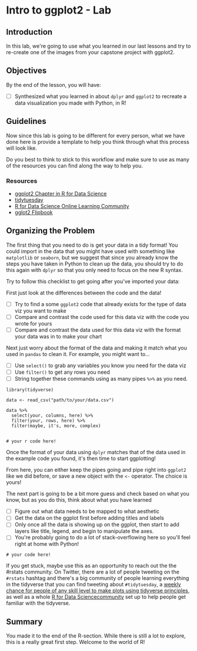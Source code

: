 # Intro to ggplot2 - Lab

## Introduction

In this lab, we're going to use what you learned in our last lessons and try to re-create one of the images from your capstone project with ggplot2.

## Objectives

By the end of the lesson, you will have:

* [ ] Synthesized what you learned in about `dplyr` and `ggplot2` to recreate a data visualization you made with Python, in R! 

## Guidelines

Now since this lab is going to be different for every person, what we have done here is provide a template to help you think through what this process will look like.

Do you best to think to stick to this workflow and make sure to use as many of the resources you can find along the way to help you.

### Resources

* [ggplot2 Chapter in R for Data Science](https://r4ds.had.co.nz/)
* [tidytuesday](https://github.com/rfordatascience/tidytuesday)
* [R for Data Science Online Learning Community](https://www.rfordatasci.com/)
* [gglot2 Flipbook](https://evamaerey.github.io/ggplot_flipbook/ggplot_flipbook_xaringan.html#1) 

## Organizing the Problem

The first thing that you need to do is get your data in a tidy format!
You could import in the data that you might have used with something like `matplotlib` or `seaborn`, but we suggest that since you already know the steps you have taken in Python to clean up the data, you should try to do this again with `dplyr` so that you only need to focus on the new R syntax.

Try to follow this checklist to get going after you've imported your data:

First just look at the differences between the code and the data!

* [ ] Try to find a some `ggplot2` code that already exists for the type of data viz you want to make
* [ ] Compare and contrast the code used for this data viz with the code you wrote for yours
* [ ] Compare and contrast the data used for this data viz with the format your data was in to make your chart

Next just worry about the format of the data and making it match what you used in `pandas` to clean it.
For example, you might want to... 

* [ ] Use `select()` to grab any variables you know you need for the data viz
* [ ] Use `filter()` to get any rows you need
* [ ] String together these commands using as many pipes `%>%` as you need.

```{r}
library(tidyverse)

data <- read_csv("path/to/your/data.csv")

data %>%
  select(your, columns, here) %>%
  filter(your, rows, here) %>%
  filter(maybe, it's, more, complex)
  
```

```{r}
# your r code here! 

```

Once the format of your data using `dplyr` matches that of the data used in the example code you found, it's then time to start ggplotting! 

From here, you can either keep the pipes going and pipe right into `ggplot2` like we did before, or save a new object with the `<-` operator. 
The choice is yours!

The next part is going to be a bit more guess and check based on what you know, but as you do this, think about what you have learned

* [ ] Figure out what data needs to be mapped to what aesthetic
* [ ] Get the data on the ggplot first before adding titles and labels
* [ ] Only once all the data is showing up on the ggplot, then start to add layers like title, legend, and begin to manipulate the axes. 
* [ ] You're probably going to do a lot of stack-overflowing here so you'll feel right at home with Python! 

```{r}
# your code here! 

```

If you get stuck, maybe use this as an opportunity to reach out the the #rstats community.
On Twitter, there are a lot of people tweeting on the `#rstats` hashtag and there's a big community of people learning everything in the tidyverse that you can find tweeting about `#tidytuesday`, a [weekly chance for people of any skill level to make plots using tidyverse principles](https://github.com/rfordatascience/tidytuesday), as well as a whole [R for Data Sciencecommunity](https://www.rfordatasci.com/) set up to help people get familiar with the tidyverse.

## Summary 

You made it to the end of the R-section. While there is still a lot to explore, this is a really great first step. Welcome to the world of R!

